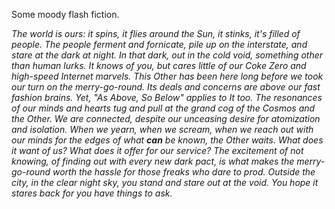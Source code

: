 Some moody flash fiction.

*The world is ours: it spins, it flies around the Sun, it stinks, it's filled of people. The people ferment and fornicate, pile up on the interstate, and stare at the dark at night. In that dark, out in the cold void, something other than human lurks. It knows of you, but cares little of our Coke Zero and high-speed Internet marvels. This Other has been here long before we took our turn on the merry-go-round. Its deals and concerns are above our fast fashion brains. Yet, "As Above, So Below" applies to It too. The resonances of our minds and hearts tug and pull at the grand cog of the Cosmos and the Other. We are connected, despite our unceasing desire for atomization and isolation. When we yearn, when we scream, when we reach out with our minds for the edges of what **can** be known, the Other waits. What does it want of us? What does it offer for our service? The excitement of not knowing, of finding out with every new dark pact, is what makes the merry-go-round worth the hassle for those freaks who dare to prod. Outside the city, in the clear night sky, you stand and stare out at the void. You hope it stares back for you have things to ask.*
